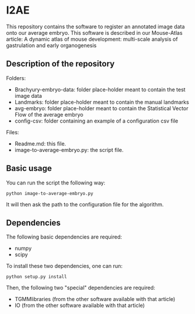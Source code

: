 # I2AE

This repository contains the software to register an annotated image data onto our average embryo. This software is described in our Mouse-Atlas article: A dynamic atlas of mouse development: multi-scale analysis of gastrulation and early organogenesis

## Description of the repository
Folders:
  - Brachyury-embryo-data: folder place-holder meant to contain the test image data
  - Landmarks: folder place-holder meant to contain the manual landmarks
  - avg-embryo: folder place-holder meant to contain the Statistical Vector Flow of the average embryo
  - config-csv: folder containing an example of a configuration csv file

Files:
  - Readme.md: this file.
  - image-to-average-embryo.py: the script file.

## Basic usage
You can run the script the following way:
```shell
python image-to-average-embryo.py
```
It will then ask the path to the configuration file for the algorithm.

## Dependencies
The following basic dependencies are required:
  - numpy
  - scipy
  
To install these two dependencies, one can run:
```Shell
python setup.py install
```
  
Then, the following two "special" dependencies are required:
  - TGMMlibraries (from the other software available with that article)
  - IO (from the other software available with that article)

